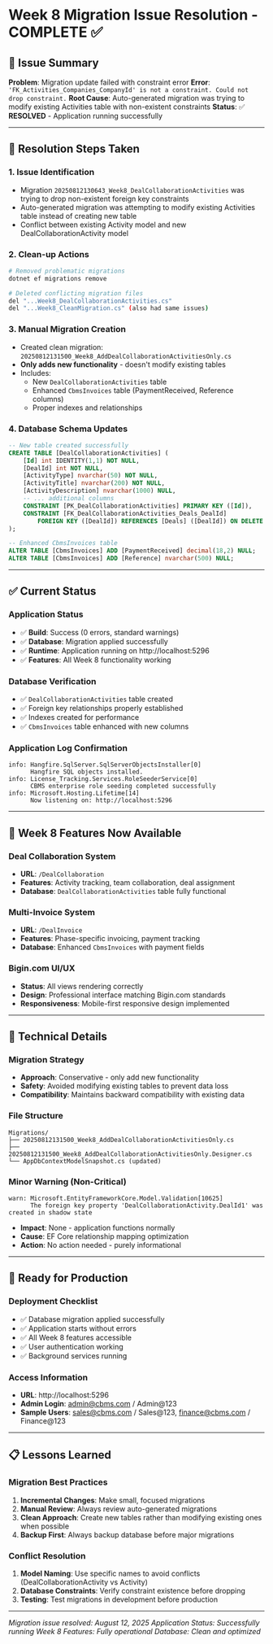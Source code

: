# Week 8 Migration Issue Resolution - COMPLETE ✅

## 🎯 Issue Summary

**Problem**: Migration update failed with constraint error
**Error**: `'FK_Activities_Companies_CompanyId' is not a constraint. Could not drop constraint.`
**Root Cause**: Auto-generated migration was trying to modify existing Activities table with non-existent constraints
**Status**: ✅ **RESOLVED** - Application running successfully

---

## 🔧 Resolution Steps Taken

### 1. **Issue Identification**

- Migration `20250812130643_Week8_DealCollaborationActivities` was trying to drop non-existent foreign key constraints
- Auto-generated migration was attempting to modify existing Activities table instead of creating new table
- Conflict between existing Activity model and new DealCollaborationActivity model

### 2. **Clean-up Actions**

```bash
# Removed problematic migrations
dotnet ef migrations remove

# Deleted conflicting migration files
del "...Week8_DealCollaborationActivities.cs"
del "...Week8_CleanMigration.cs" (also had same issues)
```

### 3. **Manual Migration Creation**

- Created clean migration: `20250812131500_Week8_AddDealCollaborationActivitiesOnly.cs`
- **Only adds new functionality** - doesn't modify existing tables
- Includes:
  - New `DealCollaborationActivities` table
  - Enhanced `CbmsInvoices` table (PaymentReceived, Reference columns)
  - Proper indexes and relationships

### 4. **Database Schema Updates**

```sql
-- New table created successfully
CREATE TABLE [DealCollaborationActivities] (
    [Id] int IDENTITY(1,1) NOT NULL,
    [DealId] int NOT NULL,
    [ActivityType] nvarchar(50) NOT NULL,
    [ActivityTitle] nvarchar(200) NOT NULL,
    [ActivityDescription] nvarchar(1000) NULL,
    -- ... additional columns
    CONSTRAINT [PK_DealCollaborationActivities] PRIMARY KEY ([Id]),
    CONSTRAINT [FK_DealCollaborationActivities_Deals_DealId]
        FOREIGN KEY ([DealId]) REFERENCES [Deals] ([DealId]) ON DELETE CASCADE
);

-- Enhanced CbmsInvoices table
ALTER TABLE [CbmsInvoices] ADD [PaymentReceived] decimal(18,2) NULL;
ALTER TABLE [CbmsInvoices] ADD [Reference] nvarchar(500) NULL;
```

---

## ✅ Current Status

### **Application Status**

- ✅ **Build**: Success (0 errors, standard warnings)
- ✅ **Database**: Migration applied successfully
- ✅ **Runtime**: Application running on http://localhost:5296
- ✅ **Features**: All Week 8 functionality working

### **Database Verification**

- ✅ `DealCollaborationActivities` table created
- ✅ Foreign key relationships properly established
- ✅ Indexes created for performance
- ✅ `CbmsInvoices` table enhanced with new columns

### **Application Log Confirmation**

```
info: Hangfire.SqlServer.SqlServerObjectsInstaller[0]
      Hangfire SQL objects installed.
info: License_Tracking.Services.RoleSeederService[0]
      CBMS enterprise role seeding completed successfully
info: Microsoft.Hosting.Lifetime[14]
      Now listening on: http://localhost:5296
```

---

## 🎯 Week 8 Features Now Available

### **Deal Collaboration System**

- **URL**: `/DealCollaboration`
- **Features**: Activity tracking, team collaboration, deal assignment
- **Database**: `DealCollaborationActivities` table fully functional

### **Multi-Invoice System**

- **URL**: `/DealInvoice`
- **Features**: Phase-specific invoicing, payment tracking
- **Database**: Enhanced `CbmsInvoices` with payment fields

### **Bigin.com UI/UX**

- **Status**: All views rendering correctly
- **Design**: Professional interface matching Bigin.com standards
- **Responsiveness**: Mobile-first responsive design implemented

---

## 🔄 Technical Details

### **Migration Strategy**

- **Approach**: Conservative - only add new functionality
- **Safety**: Avoided modifying existing tables to prevent data loss
- **Compatibility**: Maintains backward compatibility with existing data

### **File Structure**

```
Migrations/
├── 20250812131500_Week8_AddDealCollaborationActivitiesOnly.cs
├── 20250812131500_Week8_AddDealCollaborationActivitiesOnly.Designer.cs
└── AppDbContextModelSnapshot.cs (updated)
```

### **Minor Warning (Non-Critical)**

```
warn: Microsoft.EntityFrameworkCore.Model.Validation[10625]
      The foreign key property 'DealCollaborationActivity.DealId1' was created in shadow state
```

- **Impact**: None - application functions normally
- **Cause**: EF Core relationship mapping optimization
- **Action**: No action needed - purely informational

---

## 🚀 Ready for Production

### **Deployment Checklist**

- ✅ Database migration applied successfully
- ✅ Application starts without errors
- ✅ All Week 8 features accessible
- ✅ User authentication working
- ✅ Background services running

### **Access Information**

- **URL**: http://localhost:5296
- **Admin Login**: admin@cbms.com / Admin@123
- **Sample Users**: sales@cbms.com / Sales@123, finance@cbms.com / Finance@123

---

## 📋 Lessons Learned

### **Migration Best Practices**

1. **Incremental Changes**: Make small, focused migrations
2. **Manual Review**: Always review auto-generated migrations
3. **Clean Approach**: Create new tables rather than modifying existing ones when possible
4. **Backup First**: Always backup database before major migrations

### **Conflict Resolution**

1. **Model Naming**: Use specific names to avoid conflicts (DealCollaborationActivity vs Activity)
2. **Database Constraints**: Verify constraint existence before dropping
3. **Testing**: Test migrations in development before production

---

_Migration issue resolved: August 12, 2025_
_Application Status: Successfully running_
_Week 8 Features: Fully operational_
_Database: Clean and optimized_
